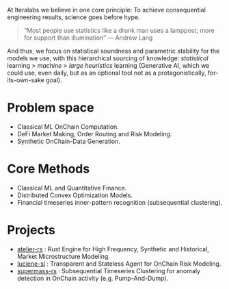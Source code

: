 At Iteralabs we believe in one core principle: To achieve consequential engineering results, science goes before hype. 

> “Most people use statistics like a drunk man uses a lamppost; more for support than illumination”
  ― Andrew Lang

And thus, we focus on statistical soundness and parametric stability for the models we use, with this hierarchical sourcing of knowledge: *statistical* learning > *machine* > *large heuristics* learning (Generative AI, which we could use, even daily, but as an optional tool not as a protagonistically, for-its-own-sake goal).

# Problem space

- Classical ML OnChain Computation.
- DeFi Market Making, Order Routing and Risk Modeling.
- Synthetic OnChain-Data Generation.

# Core Methods

- Classical ML and Quantitative Finance.
- Distributed Convex Optimization Models.
- Financial timeseries inner-pattern recognition (subsequential clustering).

# Projects

- [atelier-rs](https://github.com/iteralabs/atelier-rs) : Rust Engine for High Frequency, Synthetic and Historical, Market Microstructure Modeling.
- [luciene-sl](https://github.com/iteralabs/luciene-sl) : Transparent and Stateless Agent for OnChain Risk Modeling.
- [supermass-rs](https://github.com/iteralabs/supermass-rs) : Subsequential Timeseries Clustering for anomaly detection in OnChain activity (e.g. Pump-And-Dump).
